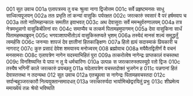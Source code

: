 001	सूत उवाच
001a	एलापत्रस्य तु वचः श्रुत्वा नागा द्विजोत्तम
001c	सर्वे प्रहृष्टमनसः साधु साध्वित्यपूजयन्
002a	ततः प्रभृति तां कन्यां वासुकिः पर्यरक्षत
002c	जरत्कारुं स्वसारं वै परं हर्षमवाप च
003a	ततो नातिमहान्कालः समतीत इवाभवत्
003c	अथ देवासुराः सर्वे ममन्थुर्वरुणालयम्
004a	तत्र नेत्रमभून्नागो वासुकिर्बलिनां वरः
004c	समाप्यैव च तत्कर्म पितामहमुपागमन्
005a	देवा वासुकिना सार्धं पितामहमथाब्रुवन्
005c	भगवञ्शापभीतोऽयं वासुकिस्तप्यते भृशम्
006a	तस्येदं मानसं शल्यं समुद्धर्तुं त्वमर्हसि
006c	जनन्याः शापजं देव ज्ञातीनां हितकाङ्क्षिणः
007a	हितो ह्ययं सदास्माकं प्रियकारी च नागराट्
007c	कुरु प्रसादं देवेश शमयास्य मनोज्वरम्
008	ब्रह्मोवाच
008a	मयैवैतद्वितीर्णं वै वचनं मनसामराः
008c	एलापत्रेण नागेन यदस्याभिहितं पुरा
009a	तत्करोत्वेष नागेन्द्रः प्राप्तकालं वचस्तथा
009c	विनशिष्यन्ति ये पापा न तु ये धर्मचारिणः
010a	उत्पन्नः स जरत्कारुस्तपस्युग्रे रतो द्विजः
010c	तस्यैष भगिनीं काले जरत्कारुं प्रयच्छतु
011a	यदेलापत्रेण वचस्तदोक्तं भुजगेन ह
011c	पन्नगानां हितं देवास्तत्तथा न तदन्यथा
012	सूत उवाच
012a	एतच्छ्रुत्वा स नागेन्द्रः पितामहवचस्तदा
012c	सर्पान्बहूञ्जरत्कारौ नित्ययुक्तान्समादधत्
013a	जरत्कारुर्यदा भार्यामिच्छेद्वरयितुं प्रभुः
013c	शीघ्रमेत्य ममाख्येयं तन्नः श्रेयो भविष्यति

